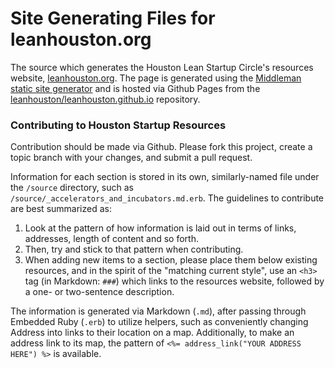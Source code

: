 # Site Generating Files for leanhouston.org

The source which generates the Houston Lean Startup Circle's resources website, [leanhouston.org](http://leanhouston.org). The page is generated using the [Middleman static site generator](http://middlemanapp.com/) and is hosted via Github Pages from the [leanhouston/leanhouston.github.io](https://github.com/leanhouston/leanhouston.github.io) repository.

### Contributing to Houston Startup Resources

Contribution should be made via Github. Please fork this project, create a topic branch with your changes, and submit a pull request.

Information for each section is stored in its own, similarly-named file under the `/source` directory, such as `/source/_accelerators_and_incubators.md.erb`. The guidelines to contribute are best summarized as:

1. Look at the pattern of how information is laid out in terms of links, addresses, length of content and so forth. 
2. Then, try and stick to that pattern when contributing. 
3. When adding new items to a section, please place them below existing resources, and in the spirit of the "matching current style", use an `<h3>` tag (in Markdown: `###`) which links to the resources website, followed by a one- or two-sentence description.

The information is generated via Markdown (`.md`), after passing through Embedded Ruby (`.erb`) to utilize helpers, such as conveniently changing Address into links to their location on a map.  Additionally, to make an address link to its map, the pattern of `<%= address_link("YOUR ADDRESS HERE") %>` is available.
